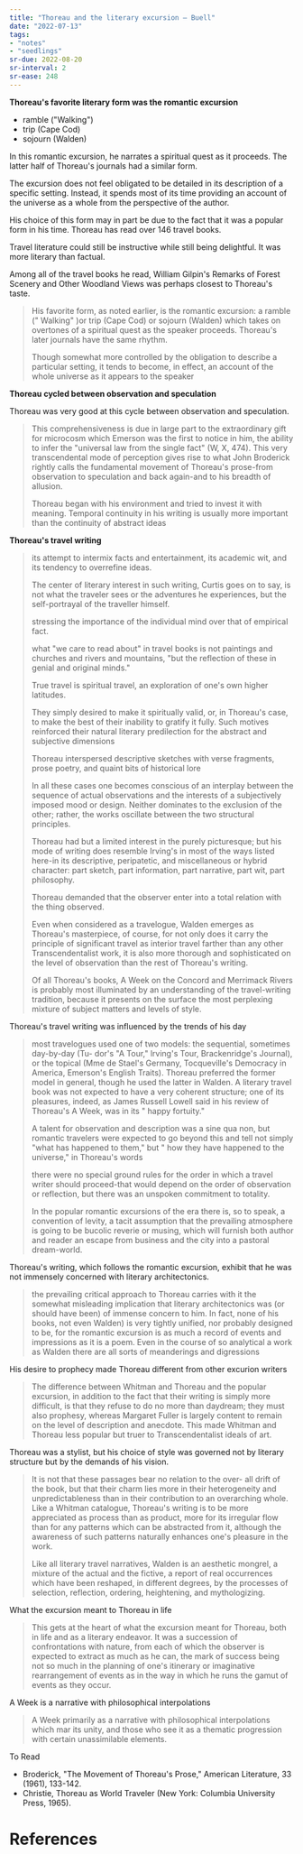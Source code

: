 ```yaml
---
title: "Thoreau and the literary excursion — Buell"
date: "2022-07-13"
tags:
- "notes"
- "seedlings"
sr-due: 2022-08-20
sr-interval: 2
sr-ease: 248
---
```


**Thoreau's favorite literary form was the romantic excursion**
- ramble ("Walking")
- trip (Cape Cod)
- sojourn (Walden)

In this romantic excursion, he narrates a spiritual quest as it proceeds. The latter half of Thoreau's journals had a similar form.

The excursion does not feel obligated to be detailed in its description of a specific setting. Instead, it spends most of its time providing an account of the universe as a whole from the perspective of the author.

His choice of this form may in part be due to the fact that it was a popular form in his time. Thoreau has read over 146 travel books.

Travel literature could still be instructive while still being delightful. It was more literary than factual.

Among all of the travel books he read, William Gilpin's Remarks of Forest Scenery and Other Woodland Views was perhaps closest to Thoreau's taste.

>His favorite form, as noted earlier, is the romantic excursion: a ramble (" Walking" )or trip (Cape Cod) or sojourn (Walden) which takes on overtones of a spiritual quest as the speaker proceeds. Thoreau's later journals have the same rhythm.
>
>Though somewhat more controlled by the obligation to describe a particular setting, it tends to become, in effect, an account of the whole universe as it appears to the speaker

**Thoreau cycled between observation and speculation**

Thoreau was very good at this cycle between observation and speculation.

>This comprehensiveness is due in large part to the extraordinary gift for microcosm which Emerson was the first to notice in him, the ability to infer the "universal law from the single fact" (W, X, 474). This very transcendental mode of perception gives rise to what John Broderick rightly calls the fundamental movement of Thoreau's prose-from observation to speculation and back again-and to his breadth of allusion.
>
>Thoreau began with his environment and tried to invest it with meaning. Temporal continuity in his writing is usualIy more important than the continuity of abstract ideas

**Thoreau's travel writing**

>its attempt to intermix facts and entertainment, its academic wit, and its tendency to overrefine ideas.
>
>The center of literary interest in such writing, Curtis goes on to say, is not what the traveler sees or the adventures he experiences, but the self-portrayal of the traveller himself.
>
>stressing the importance of the individual mind over that of empirical fact.
>
>what "we care to read about" in travel books is not paintings and churches and rivers and mountains, "but the reflection of these in genial and original minds."
>
>True travel is spiritual travel, an exploration of one's own higher latitudes.
>
>They simply desired to make it spiritually valid, or, in Thoreau's case, to make the best of their inability to gratify it fully. Such motives reinforced their natural literary predilection for the abstract and subjective dimensions
>
>Thoreau interspersed descriptive sketches with verse fragments, prose poetry, and quaint bits of historical lore
>
>In all these cases one becomes conscious of an interplay between the sequence of actual observations and the interests of a subjectively imposed mood or design. Neither dominates to the exclusion of the other; rather, the works oscillate between the two structural principles.
>
>Thoreau had but a limited interest in the purely picturesque; but his mode of writing does resemble Irving's in most of the ways listed here-in its descriptive, peripatetic, and miscellaneous or hybrid character: part sketch, part information, part narrative, part wit, part philosophy.
>
>Thoreau demanded that the observer enter into a total relation with the thing observed.
>
>Even when considered as a travelogue, Walden emerges as Thoreau's masterpiece, of course, for not only does it carry the principle of significant travel as interior travel farther than any other Transcendentalist work, it is also more thorough and sophisticated on the level of observation than the rest of Thoreau's writing.
>
>Of all Thoreau's books, A Week on the Concord and Merrimack Rivers is probably most illuminated by an understanding of the travel-writing tradition, because it presents on the surface the most perplexing mixture of subject matters and levels of style.

Thoreau's travel writing was influenced by the trends of his day
>most travelogues used one of two models: the sequential, sometimes day-by-day (Tu- dor's "A Tour," lrving's Tour, Brackenridge's Journal), or the topical (Mme de Stael's Germany, Tocqueville's Democracy in America, Emerson's English Traits). Thoreau preferred the former model in general, though he used the latter in Walden. A literary travel book was not expected to have a very coherent structure; one of its pleasures, indeed, as James Russell Lowell said in his review of Thoreau's A Week, was in its " happy fortuity."
>
>A talent for observation and description was a sine qua non, but romantic travelers were expected to go beyond this and tell not simply "what has happened to them," but " how they have happened to the universe," in Thoreau's words
>
>there were no special ground rules for the order in which a travel writer should proceed-that would depend on the order of observation or reflection, but there was an unspoken commitment to totality.
>
>In the popular romantic excursions of the era there is, so to speak, a convention of levity, a tacit assumption that the prevailing atmosphere is going to be bucolic reverie or musing, which will furnish both author and reader an escape from business and the city into a pastoral dream-world.

Thoreau's writing, which follows the romantic excursion, exhibit that he was not immensely concerned with literary architectonics.

>the prevailing critical approach to Thoreau carries with it the somewhat misleading implication that literary architectonics was (or should have been) of immense concern to him. In fact, none of his books, not even Walden) is very tightly unified, nor probably designed to be, for the romantic excursion is as much a record of events and impressions as it is a poem. Even in the course of so analytical a work as Walden there are all sorts of meanderings and digressions

His desire to prophecy made Thoreau different from other excurion writers

>The difference between Whitman and Thoreau and the popular excursion, in addition to the fact that their writing is simply more difficult, is that they refuse to do no more than daydream; they must also prophesy, whereas Margaret Fuller is largely content to remain on the level of description and anecdote. This made Whitman and Thoreau less popular but truer to Transcendentalist ideals of art.

Thoreau was a stylist, but his choice of style was governed not by literary structure but by the demands of his vision.

>It is not that these passages bear no relation to the over- all drift of the book, but that their charm lies more in their heterogeneity and unpredictableness than in their contribution to an overarching whole. Like a Whitman catalogue, Thoreau's writing is to be more appreciated as process than as product, more for its irregular flow than for any patterns which can be abstracted from it, although the awareness of such patterns naturally enhances one's pleasure in the work.
>
>Like all literary travel narratives, Walden is an aesthetic mongrel, a mixture of the actual and the fictive, a report of real occurrences which have been reshaped, in different degrees, by the processes of selection, reflection, ordering, heightening, and mythologizing.

What the excursion meant to Thoreau in life

>This gets at the heart of what the excursion meant for Thoreau, both in life and as a literary endeavor. It was a succession of confrontations with nature, from each of which the observer is expected to extract as much as he can, the mark of success being not so much in the planning of one's itinerary or imaginative rearrangement of events as in the way in which he runs the gamut of events as they occur.

A Week is a narrative with philosophical interpolations
>A Week primarily as a narrative with philosophical interpolations which mar its unity, and those who see it as a thematic progression with certain unassimilable elements.

To Read

- Broderick, "The Movement of Thoreau's Prose," American Literature, 33 (1961), 133-142.
- Christie, Thoreau as World Traveler (New York: Columbia University Press, 1965).

# References
